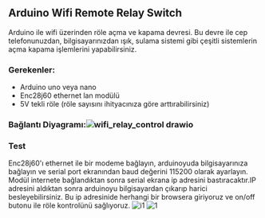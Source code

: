 ## Arduino Wifi Remote Relay Switch
Arduino ile wifi üzerinden röle açma ve kapama devresi. Bu devre ile cep telefonunuzdan, bilgisayarınızdan ışık, sulama sistemi gibi çeşitli sistemlerin açma kapama işlemlerini yapabilirsiniz.

### Gerekenler:
- Arduino uno veya nano
- Enc28j60 ethernet lan modülü
- 5V tekli röle (röle sayısını ihityacınıza göre arttırabilirsiniz)

###  Bağlantı Diyagramı:![wifi_relay_control drawio](https://user-images.githubusercontent.com/68166850/141258653-6f48306c-62af-4372-acf8-a303a9ea54ab.png)

### Test
Enc28j60'ı ethernet ile bir modeme bağlayın, arduinoyuda bilgisayarınıza bağlayın ve serial port ekranından baud değerini 115200 olarak ayarlayın. Modül internete bağlandıktan sonra serial ekrana ip adresini bastıracaktır.IP adresini aldıktan sonra arduinoyu bilgisayardan çıkarıp harici besleyebilirsiniz. Bu ip adresinide herhangi bir browsera giriyoruz ve on/off butonu ile röle kontrolünü sağlıyoruz.
![i1](https://user-images.githubusercontent.com/68166850/141261155-cc3e428c-b1d7-4856-b4ac-5bad8161bbc1.jpeg)
![1](https://user-images.githubusercontent.com/68166850/141261215-eaafaa03-5aaa-4ca1-825d-fdecc32bc608.jpeg)
